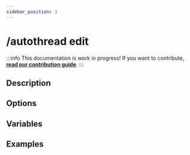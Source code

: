 ```yaml
---
sidebar_position: 3
---
```


# /autothread edit
:::info
This documentation is work in progress!
If you want to contribute, [**read our contribution guide**](../opensource.md).
:::

## Description
## Options
## Variables
## Examples